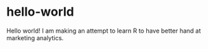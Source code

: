 # hello-world
Hello world! I am making an attempt to learn R to have better hand at marketing analytics.
